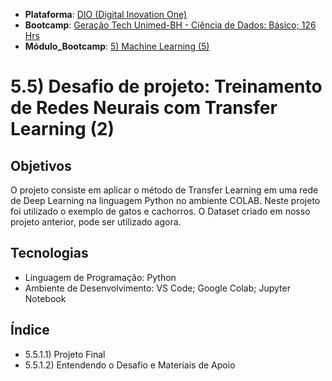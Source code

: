 * **Plataforma**: [DIO (Digital Inovation One)](/dio/)
* **Bootcamp**: [Geração Tech Unimed-BH - Ciência de Dados: Básico; 126 Hrs](/dio/dados_unimed_1/)
* **Módulo_Bootcamp**: [5) Machine Learning (5)](/dio/dados_unimed_1/05-machine_learning/)

# 5.5) Desafio de projeto: Treinamento de Redes Neurais com Transfer Learning (2)
## Objetivos
O projeto consiste em aplicar o método de Transfer Learning em uma rede de Deep Learning na linguagem Python no ambiente COLAB. Neste projeto foi utilizado o exemplo de gatos e cachorros. O Dataset criado em nosso projeto anterior, pode ser utilizado agora.
## Tecnologias
* Linguagem de Programação: Python
* Ambiente de Desenvolvimento: VS Code; Google Colab; Jupyter Notebook

## Índice
* 5.5.1.1) Projeto Final
* 5.5.1.2) Entendendo o Desafio e Materiais de Apoio